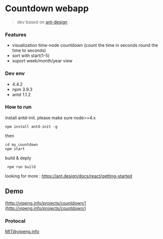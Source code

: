 # Countdown webapp
> dev based on [ant-design](http://ant.design/)

### Features
- visualization time-node countdown (count the time in seconds round the time to seconds)
- sort with start(1-5)
- suport week/month/year view

### Dev env
- 4.4.2
- npm 3.9.3
- antd 1.1.2

### How to run
install antd-init. please make sure node>=4.x
```
npm install antd-init -g
```   
  
then 
```
cd my_countdown
npm start
```  

build & deply
```
 npm run build
```

looking for more : https://ant.design/docs/react/getting-started

## Demo
[http://yipeng.info/projects/countdown/](http://yipeng.info/projects/countdown/)

### Protocal
MIT@yipeng.info

